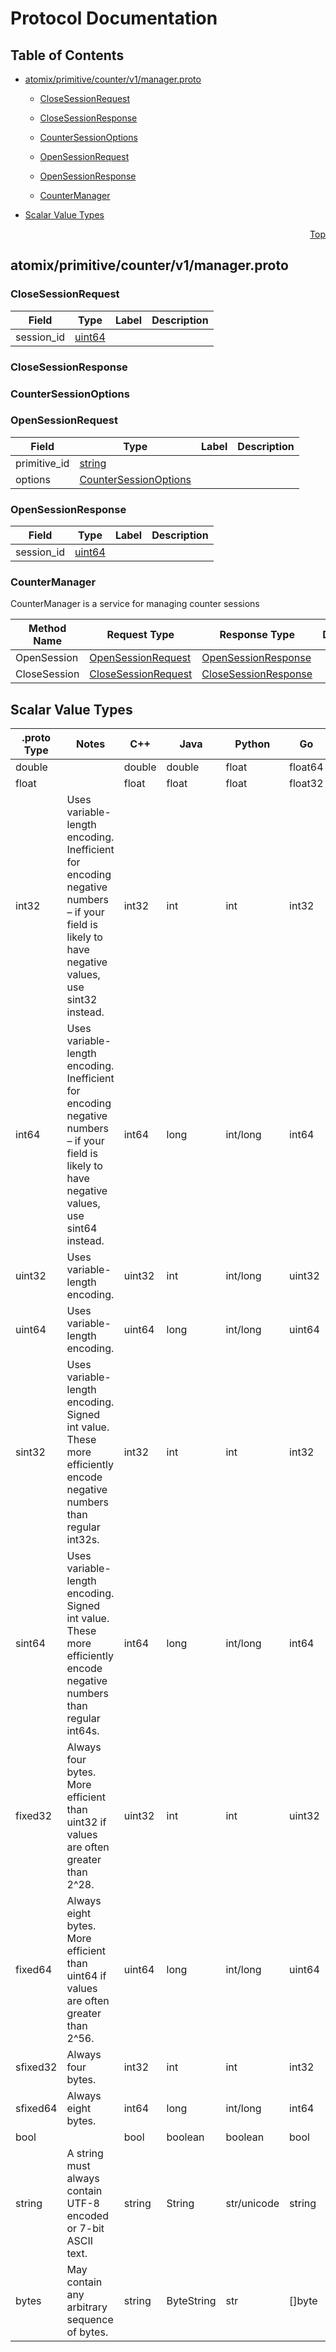 # Protocol Documentation
<a name="top"></a>

## Table of Contents

- [atomix/primitive/counter/v1/manager.proto](#atomix/primitive/counter/v1/manager.proto)
    - [CloseSessionRequest](#atomix.primitive.counter.v1.CloseSessionRequest)
    - [CloseSessionResponse](#atomix.primitive.counter.v1.CloseSessionResponse)
    - [CounterSessionOptions](#atomix.primitive.counter.v1.CounterSessionOptions)
    - [OpenSessionRequest](#atomix.primitive.counter.v1.OpenSessionRequest)
    - [OpenSessionResponse](#atomix.primitive.counter.v1.OpenSessionResponse)
  
    - [CounterManager](#atomix.primitive.counter.v1.CounterManager)
  
- [Scalar Value Types](#scalar-value-types)



<a name="atomix/primitive/counter/v1/manager.proto"></a>
<p align="right"><a href="#top">Top</a></p>

## atomix/primitive/counter/v1/manager.proto



<a name="atomix.primitive.counter.v1.CloseSessionRequest"></a>

### CloseSessionRequest



| Field | Type | Label | Description |
| ----- | ---- | ----- | ----------- |
| session_id | [uint64](#uint64) |  |  |






<a name="atomix.primitive.counter.v1.CloseSessionResponse"></a>

### CloseSessionResponse







<a name="atomix.primitive.counter.v1.CounterSessionOptions"></a>

### CounterSessionOptions







<a name="atomix.primitive.counter.v1.OpenSessionRequest"></a>

### OpenSessionRequest



| Field | Type | Label | Description |
| ----- | ---- | ----- | ----------- |
| primitive_id | [string](#string) |  |  |
| options | [CounterSessionOptions](#atomix.primitive.counter.v1.CounterSessionOptions) |  |  |






<a name="atomix.primitive.counter.v1.OpenSessionResponse"></a>

### OpenSessionResponse



| Field | Type | Label | Description |
| ----- | ---- | ----- | ----------- |
| session_id | [uint64](#uint64) |  |  |





 

 

 


<a name="atomix.primitive.counter.v1.CounterManager"></a>

### CounterManager
CounterManager is a service for managing counter sessions

| Method Name | Request Type | Response Type | Description |
| ----------- | ------------ | ------------- | ------------|
| OpenSession | [OpenSessionRequest](#atomix.primitive.counter.v1.OpenSessionRequest) | [OpenSessionResponse](#atomix.primitive.counter.v1.OpenSessionResponse) |  |
| CloseSession | [CloseSessionRequest](#atomix.primitive.counter.v1.CloseSessionRequest) | [CloseSessionResponse](#atomix.primitive.counter.v1.CloseSessionResponse) |  |

 



## Scalar Value Types

| .proto Type | Notes | C++ | Java | Python | Go | C# | PHP | Ruby |
| ----------- | ----- | --- | ---- | ------ | -- | -- | --- | ---- |
| <a name="double" /> double |  | double | double | float | float64 | double | float | Float |
| <a name="float" /> float |  | float | float | float | float32 | float | float | Float |
| <a name="int32" /> int32 | Uses variable-length encoding. Inefficient for encoding negative numbers – if your field is likely to have negative values, use sint32 instead. | int32 | int | int | int32 | int | integer | Bignum or Fixnum (as required) |
| <a name="int64" /> int64 | Uses variable-length encoding. Inefficient for encoding negative numbers – if your field is likely to have negative values, use sint64 instead. | int64 | long | int/long | int64 | long | integer/string | Bignum |
| <a name="uint32" /> uint32 | Uses variable-length encoding. | uint32 | int | int/long | uint32 | uint | integer | Bignum or Fixnum (as required) |
| <a name="uint64" /> uint64 | Uses variable-length encoding. | uint64 | long | int/long | uint64 | ulong | integer/string | Bignum or Fixnum (as required) |
| <a name="sint32" /> sint32 | Uses variable-length encoding. Signed int value. These more efficiently encode negative numbers than regular int32s. | int32 | int | int | int32 | int | integer | Bignum or Fixnum (as required) |
| <a name="sint64" /> sint64 | Uses variable-length encoding. Signed int value. These more efficiently encode negative numbers than regular int64s. | int64 | long | int/long | int64 | long | integer/string | Bignum |
| <a name="fixed32" /> fixed32 | Always four bytes. More efficient than uint32 if values are often greater than 2^28. | uint32 | int | int | uint32 | uint | integer | Bignum or Fixnum (as required) |
| <a name="fixed64" /> fixed64 | Always eight bytes. More efficient than uint64 if values are often greater than 2^56. | uint64 | long | int/long | uint64 | ulong | integer/string | Bignum |
| <a name="sfixed32" /> sfixed32 | Always four bytes. | int32 | int | int | int32 | int | integer | Bignum or Fixnum (as required) |
| <a name="sfixed64" /> sfixed64 | Always eight bytes. | int64 | long | int/long | int64 | long | integer/string | Bignum |
| <a name="bool" /> bool |  | bool | boolean | boolean | bool | bool | boolean | TrueClass/FalseClass |
| <a name="string" /> string | A string must always contain UTF-8 encoded or 7-bit ASCII text. | string | String | str/unicode | string | string | string | String (UTF-8) |
| <a name="bytes" /> bytes | May contain any arbitrary sequence of bytes. | string | ByteString | str | []byte | ByteString | string | String (ASCII-8BIT) |

